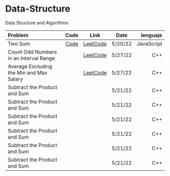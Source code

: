 # Data-Structure
Data Structure and Algorithms


| Problem | Code | Link |   Date     |  lenguaje  |
| :---         |     :---:      |          :---: |    :---: |   ---: |
| Two Sum   | [Code](https://github.com/Insert-Cod4/Data-Structure/blob/main/Algorithms/twosum.js) | [LeetCode](https://leetcode.com/problems/two-sum/) |5/20/22 | JavaScript |
|Count Odd Numbers in an Interval Range |     |  [LeetCode](https://leetcode.com/problems/count-odd-numbers-in-an-interval-range/)  |   5/27/22     |  C++  |
| Average  Excluding the Min and Max Salary |     | [LeetCode](https://leetcode.com/problems/average-salary-excluding-the-minimum-and-maximum-salary/)   |   5/27/22     |  C++  |
| Subtract the Product and Sum    |     |    |   5/21/22     |  C++  |
| Subtract the Product and Sum    |     |    |   5/21/22     |  C++  |
| Subtract the Product and Sum    |     |    |   5/21/22     |  C++  |
| Subtract the Product and Sum    |     |    |   5/21/22     |  C++  |
| Subtract the Product and Sum    |     |    |   5/21/22     |  C++  |
| Subtract the Product and Sum    |     |    |   5/21/22     |  C++  |
